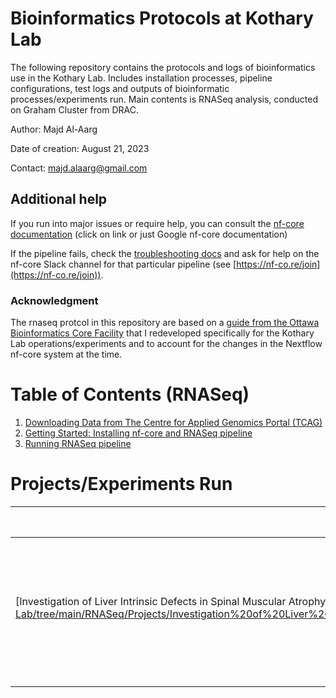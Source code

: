 


# Bioinformatics Protocols at Kothary Lab

The following repository contains the protocols and logs of bioinformatics use in the Kothary Lab. Includes installation processes, pipeline configurations, test logs and outputs of bioinformatic processes/experiments run. Main contents is RNASeq analysis, conducted on Graham Cluster from DRAC.

Author: Majd Al-Aarg

Date of creation: August 21, 2023

Contact: majd.alaarg@gmail.com 


## Additional help

If you run into major issues or require help, you can consult the [nf-core documentation](https://nf-co.re/docs/usage/introduction) (click on link or just Google nf-core documentation)

If the pipeline fails, check the  [troubleshooting docs](https://nf-co.re/docs/usage/troubleshooting/)  and ask for help on the nf-core Slack channel for that particular pipeline (see  [https://nf-co.re/join](https://nf-co.re/join)).

### Acknowledgment
The rnaseq protcol in this repository are based on a [guide from the Ottawa Bioinformatics Core Facility](https://gitlab.com/ohri/obcf-documentation/-/blob/master/Files/nfcore-rnaseq-graham-HOWTO.md?ref_type=heads) that I redeveloped specifically for the Kothary Lab operations/experiments and to account for the changes in the Nextflow nf-core system at the time.


# Table of Contents (RNASeq)
1. [Downloading Data from The Centre for Applied Genomics Portal (TCAG)](https://github.com/majd-alaarg/Bioinformatic-Protocols-at-Kothary-Lab/blob/1a8fcb7e59a4c5da75ac4fa32cc6ee53c7118d85/RNASeq/Guides/Downloading%20Data%20from%20The%20Centre%20for%20Applied%20Genomics%20Portal%20(TCAG).pdf)
2. [Getting Started: Installing nf-core and RNASeq pipeline](https://github.com/majd-alaarg/Bioinformatic-Protocols-at-Kothary-Lab/blob/main/RNASeq/Guides/Getting%20Started%3A%20Installing%20nf-core%20and%20RNASeq%20pipeline.md)
3. [Running RNASeq pipeline](https://github.com/majd-alaarg/Bioinformatic-Protocols-at-Kothary-Lab/blob/main/RNASeq/Guides/Running%20RNASeq%20pipeline.md)

# Projects/Experiments Run
| Project/Pipeline Name                                                               | Date run        | Description                                                                                              |
|-------------------------------------------------------------------------------------|-----------------|----------------------------------------------------------------------------------------------------------|
| [Investigation of Liver Intrinsic Defects in  Spinal Muscular Atrophy (Rerun Aug.27)](https://github.com/majd-alaarg/Bioinformatic-Protocols-at-Kothary-Lab/tree/main/RNASeq/Projects/Investigation%20of%20Liver%20Intrinsic%20Defects%20in%20Spinal%20Muscular%20Atrophy%20(Rerun%20Aug.27) | August 27, 2023 | Rerun of nf-core rnaseq pipeline initially  conducted by OBCF to test functionality and  write protocol. |
|                                                                                     |                 |                                                                                                          |
|                                                                                     |                 |                                                                                                          |

